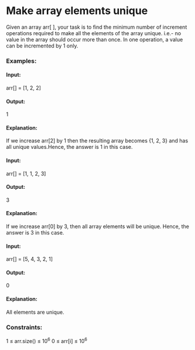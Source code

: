 #  Make array elements unique
Given an array arr[ ], your task is to find the minimum number of increment operations required to make all the elements of the array unique. i.e.- no value in the array should occur more than once. In one operation, a value can be incremented by 1 only.

### Examples:
#### Input:
arr[] = [1, 2, 2]
#### Output:
1
#### Explanation:
If we increase arr[2] by 1 then the resulting array becomes {1, 2, 3} and has all unique values.Hence, the answer is 1 in this case.

#### Input:
arr[] = [1, 1, 2, 3]
#### Output:
3
#### Explanation:
If we increase arr[0] by 3, then all array elements will be unique. Hence, the answer is 3 in this case.

#### Input:
arr[] = [5, 4, 3, 2, 1]
#### Output:
0
#### Explanation:
All elements are unique.

### Constraints:
1 ≤ arr.size() ≤ $`10^6`$
0 ≤ arr[i] ≤ $`10^6`$

